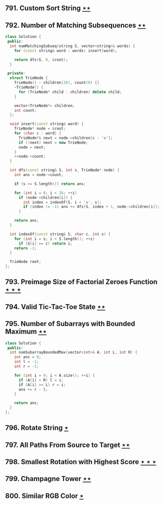 ## 791. Custom Sort String [$\star\star$](https://leetcode.com/problems/custom-sort-string)

## 792. Number of Matching Subsequences [$\star\star$](https://leetcode.com/problems/number-of-matching-subsequences)

```cpp
class Solution {
 public:
  int numMatchingSubseq(string S, vector<string>& words) {
    for (const string& word : words) insert(word);

    return dfs(S, 0, &root);
  }

 private:
  struct TrieNode {
    TrieNode() : children(26), count(0) {}
    ~TrieNode() {
      for (TrieNode* child : children) delete child;
    }

    vector<TrieNode*> children;
    int count;
  };

  void insert(const string& word) {
    TrieNode* node = &root;
    for (char c : word) {
      TrieNode*& next = node->children[c - 'a'];
      if (!next) next = new TrieNode;
      node = next;
    }
    ++node->count;
  }

  int dfs(const string& S, int s, TrieNode* node) {
    int ans = node->count;

    if (s >= S.length()) return ans;

    for (int i = 0; i < 26; ++i)
      if (node->children[i]) {
        int index = indexOf(S, i + 'a', s);
        if (index != -1) ans += dfs(S, index + 1, node->children[i]);
      }

    return ans;
  }

  int indexOf(const string& S, char c, int s) {
    for (int i = s; i < S.length(); ++i)
      if (S[i] == c) return i;
    return -1;
  }

  TrieNode root;
};
```

## 793. Preimage Size of Factorial Zeroes Function [$\star\star\star$](https://leetcode.com/problems/preimage-size-of-factorial-zeroes-function)

## 794. Valid Tic-Tac-Toe State [$\star\star$](https://leetcode.com/problems/valid-tic-tac-toe-state)

## 795. Number of Subarrays with Bounded Maximum [$\star\star$](https://leetcode.com/problems/number-of-subarrays-with-bounded-maximum)

```cpp
class Solution {
 public:
  int numSubarrayBoundedMax(vector<int>& A, int L, int R) {
    int ans = 0;
    int l = -1;
    int r = -1;

    for (int i = 0; i < A.size(); ++i) {
      if (A[i] > R) l = i;
      if (A[i] >= L) r = i;
      ans += r - l;
    }

    return ans;
  }
};
```

## 796. Rotate String [$\star$](https://leetcode.com/problems/rotate-string)

## 797. All Paths From Source to Target [$\star\star$](https://leetcode.com/problems/all-paths-from-source-to-target)

## 798. Smallest Rotation with Highest Score [$\star\star\star$](https://leetcode.com/problems/smallest-rotation-with-highest-score)

## 799. Champagne Tower [$\star\star$](https://leetcode.com/problems/champagne-tower)

## 800. Similar RGB Color [$\star$](https://leetcode.com/problems/similar-rgb-color)
